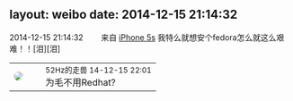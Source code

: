 layout: weibo
date: 2014-12-15 21:14:32
---
<meta name="referrer" content="no-referrer" />

2014-12-15 21:14:32  &nbsp;&nbsp;&nbsp;&nbsp;&nbsp;&nbsp; 来自 <a href="sinaweibo://customweibosource" rel="nofollow">iPhone 5s</a>
我特么就想安个fedora怎么就这么艰难！！[泪][泪] ​​​

<table style="width: 100%;">
  <tr>
    <td style="width: 40px;"><img style="border-radius:50%" src="https://tva4.sinaimg.cn/crop.0.0.180.180.50/8beaf773jw1e8qgp5bmzyj2050050aa8.jpg?KID=imgbed,tva&Expires=1624463447&ssig=pQ8zVyVBt7"></td>
    <td colspan="2"><small>52Hz的走兽 14-12-15 22:01</small><br/>为毛不用Redhat?</td>
  </tr>
</table>
